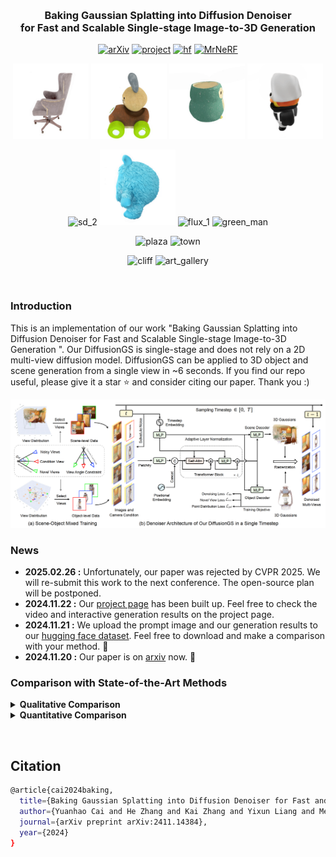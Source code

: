 &nbsp;

<div align="center">

<h3>Baking Gaussian Splatting into Diffusion Denoiser <br> for Fast and Scalable Single-stage Image-to-3D Generation</h3> 

[![arXiv](https://img.shields.io/badge/paper-arxiv-179bd3)](https://arxiv.org/abs/2411.14384)
[![project](https://img.shields.io/badge/project-page-green)](https://caiyuanhao1998.github.io/project/DiffusionGS/)
[![hf](https://img.shields.io/badge/hugging-face-green)](https://huggingface.co/datasets/CaiYuanhao/DiffusionGS)
[![MrNeRF](https://img.shields.io/badge/media-MrNeRF-yellow)](https://x.com/janusch_patas/status/1859867424859856997?ref_src=twsrc%5Egoogle%7Ctwcamp%5Eserp%7Ctwgr%5Etweet)

<p align="center">
  <img src="img/abo.gif" width="24%" alt="abo">
  <img src="img/gso.gif" width="24%" alt="gso">
  <img src="img/real_img.gif" width="24%" alt="real_img">
  <img src="img/wild.gif" width="24%" alt="wild">
</p>
<p align="center">
  <img src="img/sd_2.gif" width="24%" alt="sd_2">
  <img src="img/sd_1.gif" width="24%" alt="sd_1">
  <img src="img/flux_1.gif" width="24%" alt="flux_1">
  <img src="img/green_man.gif" width="24%" alt="green_man">
</p>
<p align="center">
  <img src="img/plaza.gif" width="50%" alt="plaza">
  <img src="img/town.gif" width="48%" alt="town">
</p>
<p align="center">
  <img src="img/cliff.gif" width="49.5%" alt="cliff">
  <img src="img/art_gallery.gif" width="48.5%" alt="art_gallery">
</p>


&nbsp;

</div>



### Introduction
This is an implementation of our work "Baking Gaussian Splatting into Diffusion Denoiser for Fast and Scalable Single-stage Image-to-3D Generation
". Our DiffusionGS is single-stage and does not rely on a 2D multi-view diffusion model. DiffusionGS can be applied to 3D object and scene generation from a single view in ~6 seconds. If you find our repo useful, please give it a star ⭐ and consider citing our paper. Thank you :)

![pipeline](/img/pipeline.png)


### News
- **2025.02.26 :** Unfortunately, our paper was rejected by CVPR 2025. We will re-submit this work to the next conference. The open-source plan will be postponed.
- **2024.11.22 :** Our [project page](https://caiyuanhao1998.github.io/project/DiffusionGS/) has been built up. Feel free to check the video and interactive generation results on the project page.
- **2024.11.21 :** We upload the prompt image and our generation results to our [hugging face dataset](https://huggingface.co/datasets/CaiYuanhao/DiffusionGS). Feel free to download and make a comparison with your method. 🤗
- **2024.11.20 :** Our paper is on [arxiv](https://arxiv.org/abs/2411.14384) now. 🚀

### Comparison with State-of-the-Art Methods

<details close>
<summary><b>Qualitative Comparison</b></summary>

![visual_results](/img/compare_figure.png)

</details>


<details close>
<summary><b>Quantitative Comparison</b></summary>

![results1](/img/compare_table.png)

</details>






&nbsp;

## Citation
```sh
@article{cai2024baking,
  title={Baking Gaussian Splatting into Diffusion Denoiser for Fast and Scalable Single-stage Image-to-3D Generation},
  author={Yuanhao Cai and He Zhang and Kai Zhang and Yixun Liang and Mengwei Ren and Fujun Luan and Qing Liu and Soo Ye Kim and Jianming Zhang and Zhifei Zhang and Yuqian Zhou and Zhe Lin and Alan Yuille},
  journal={arXiv preprint arXiv:2411.14384},
  year={2024}
}
```
